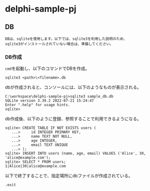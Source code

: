 # delphi-sample-pj

## DB

```
DBは、sqliteを使用します。以下では、sqlite3を利用した説明のため、
sqlite3がインストールされていない場合は、準備してください。
```

### DB作成

`cmd`を起動し、以下のコマンドでDBを作成。

`sqlite3 <path>\<filename>.db`

dbが作成されると、コンソールには、以下のようなものが表示される。

```
C:\workspace\delphi-sample-pj>sqlite3 sample_db.db
SQLite version 3.39.2 2022-07-21 15:24:47
Enter ".help" for usage hints.
sqlite> 
```

db作成後、以下のように登録、参照することで利用できるようになる。

```
sqlite> CREATE TABLE IF NOT EXISTS users (
   ...>     id INTEGER PRIMARY KEY,
   ...>     name TEXT NOT NULL,
   ...>     age INTEGER,
   ...>     email TEXT UNIQUE
   ...> );
sqlite> INSERT INTO users (name, age, email) VALUES ('Alice', 30, 'alice@example.com');
sqlite> SELECT * FROM users;
1|Alice|30|alice@example.com
```

以下で終了することで、指定場所にdbファイルが作成されている。

`.exit`
